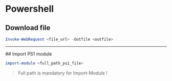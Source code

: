 # Powershell

## Download file

```powershell
Invoke-WebRequest <file_url> -Outfile <outfile>
```

---

## Import PS1 module

```powershell
import-module <full_path_ps1_file>
```
> Full path is mandatory for Import-Module !